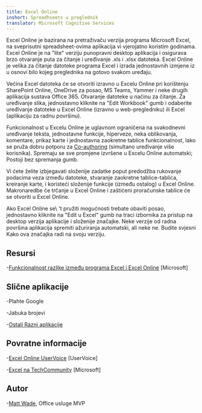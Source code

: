 ```yaml
---
title: Excel Online
inshort: Spreadhseets u preglednik
translator: Microsoft Cognitive Services
---
```


Excel Online je bazirana na pretraživaču verzija programa Microsoft Excel, na
sveprisutni spreadsheet-ovima aplikacija vi vjerojatno koristim godinama. Excel
Online je na \"lite\" verziju punopravni desktop aplikacija i
osigurava brzo otvaranje puta za čitanje i uređivanje .xls i .xlsx
datoteka. Excel Online je velika za čitanje datoteke programa Excel i izrada jednostavnih
izmjene iz u osnovi bilo kojeg preglednika na gotovo svakom uređaju.

Većina Excel datoteka će se otvoriti izravno u Excelu Online pri korištenju
SharePoint Online, OneDrive za posao, MS Teams, Yammer i neke
drugih aplikacija sustava Office 365. Otvaranje datoteke u načinu za čitanje. Za uređivanje slika,
jednostavno kliknite na \"Edit Workbook\" gumb i odaberite uređivanje datoteke u
Excel Online (izravno u web-pregledniku) ili Excel (aplikaciju za radnu površinu).

Funkcionalnost u Excelu Online je uglavnom ograničena na svakodnevni
uređivanje teksta, jednostavne funkcije, hiperveze, neka oblikovanja,
komentare, prikaz karte i jednostavna zaokretne tablice funkcionalnost,
Iako se pruža dobru potporu za
[Co-authoring](http://icsh.pt/CoAuthoring) (simultano uređivanje
više korisnika). Spremaju se sve promjene izvršene u Excelu Online
automatski; Postoji bez spremanja gumb.

Vi ćete želite izbjegavati složenije zadatke poput predodžba rukovanje podacima
veza između datoteke, stvaranje zaokretne tablice-tablica, kreiranje karte, i
koristeći složenije funkcije (između ostalog) u Excel Online. Makronaredbe će
trčanje u Excel Online i zaštićeni proračunske tablice će se otvoriti u
Excel Online.

Ako Excel Online se\ 't pružiti mogućnosti trebate obaviti posao,
jednostavno kliknite na \"Edit u Excel\" gumb na traci izbornika za pristup na
desktop verzija aplikacije i složenije značajke. Neke verzije
od radna površina aplikacija spremiti ažuriranja automatski, ali neke ne. Budite svjesni
Kako ova značajka radi na svoju verziju.

Resursi
---------

-[Funkcionalnost razlike između programa Excel i Excel
    Online](https://support.office.com/en-us/article/Differences-between-using-a-workbook-in-the-browser-and-in-Excel-F0DC28ED-B85D-4E1D-BE6D-5878005DB3B6)
    \[Microsoft\]

Slične aplikacije
--------------------

-Plahte Google

-Jabuka brojevi

-[Ostali Razni
    aplikacije](https://en.wikipedia.org/wiki/List_of_spreadsheet_software#Online_spreadsheets)

Povratne informacije
---------

-[Excel Online UserVoice](https://excel.uservoice.com/forums/274580-excel-online)
    \[UserVoice\]

-[Excel na TechCommunity](https://techcommunity.microsoft.com/t5/Word/ct-p/Word)
    \[Microsoft\]

Autor
---------

-[Matt Wade](https://www.linkedin.com/in/thatmattwade/), Office usluge MVP



